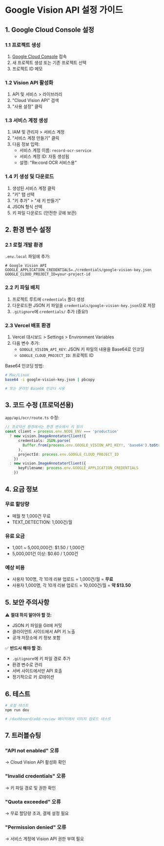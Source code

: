 # Google Vision API 설정 가이드

## 1. Google Cloud Console 설정

### 1.1 프로젝트 생성
1. [Google Cloud Console](https://console.cloud.google.com) 접속
2. 새 프로젝트 생성 또는 기존 프로젝트 선택
3. 프로젝트 ID 메모

### 1.2 Vision API 활성화
1. API 및 서비스 > 라이브러리
2. "Cloud Vision API" 검색
3. "사용 설정" 클릭

### 1.3 서비스 계정 생성
1. IAM 및 관리자 > 서비스 계정
2. "서비스 계정 만들기" 클릭
3. 다음 정보 입력:
   - 서비스 계정 이름: `record-ocr-service`
   - 서비스 계정 ID: 자동 생성됨
   - 설명: "Re:cord OCR 서비스용"

### 1.4 키 생성 및 다운로드
1. 생성된 서비스 계정 클릭
2. "키" 탭 선택
3. "키 추가" > "새 키 만들기"
4. JSON 형식 선택
5. 키 파일 다운로드 (안전한 곳에 보관)

## 2. 환경 변수 설정

### 2.1 로컬 개발 환경
`.env.local` 파일에 추가:
```env
# Google Vision API
GOOGLE_APPLICATION_CREDENTIALS=./credentials/google-vision-key.json
GOOGLE_CLOUD_PROJECT_ID=your-project-id
```

### 2.2 키 파일 배치
1. 프로젝트 루트에 `credentials` 폴더 생성
2. 다운로드한 JSON 키 파일을 `credentials/google-vision-key.json`으로 저장
3. `.gitignore`에 `credentials/` 추가 (중요!)

### 2.3 Vercel 배포 환경
1. Vercel 대시보드 > Settings > Environment Variables
2. 다음 변수 추가:
   - `GOOGLE_VISION_API_KEY`: JSON 키 파일의 내용을 Base64로 인코딩
   - `GOOGLE_CLOUD_PROJECT_ID`: 프로젝트 ID

Base64 인코딩 방법:
```bash
# Mac/Linux
base64 -i google-vision-key.json | pbcopy

# 또는 온라인 Base64 인코더 사용
```

## 3. 코드 수정 (프로덕션용)

`app/api/ocr/route.ts` 수정:
```typescript
// 프로덕션 환경에서는 환경 변수에서 키 읽기
const client = process.env.NODE_ENV === 'production' 
  ? new vision.ImageAnnotatorClient({
      credentials: JSON.parse(
        Buffer.from(process.env.GOOGLE_VISION_API_KEY!, 'base64').toString()
      ),
      projectId: process.env.GOOGLE_CLOUD_PROJECT_ID
    })
  : new vision.ImageAnnotatorClient({
      keyFilename: process.env.GOOGLE_APPLICATION_CREDENTIALS
    })
```

## 4. 요금 정보

### 무료 할당량
- 매월 첫 1,000건 무료
- TEXT_DETECTION: 1,000건/월

### 유료 요금
- 1,001 ~ 5,000,000건: $1.50 / 1,000건
- 5,000,001건 이상: $0.60 / 1,000건

### 예상 비용
- 사용자 100명, 각 10개 리뷰 업로드 = 1,000건/월 = **무료**
- 사용자 1,000명, 각 10개 리뷰 업로드 = 10,000건/월 = **약 $13.50**

## 5. 보안 주의사항

⚠️ **절대 하지 말아야 할 것:**
- JSON 키 파일을 Git에 커밋
- 클라이언트 사이드에서 API 키 노출
- 공개 저장소에 키 정보 포함

✅ **반드시 해야 할 것:**
- `.gitignore`에 키 파일 경로 추가
- 환경 변수로 관리
- 서버 사이드에서만 API 호출
- 정기적으로 키 로테이션

## 6. 테스트

```bash
# 로컬 테스트
npm run dev

# /dashboard/add-review 페이지에서 이미지 업로드 테스트
```

## 7. 트러블슈팅

### "API not enabled" 오류
→ Cloud Vision API 활성화 확인

### "Invalid credentials" 오류
→ 키 파일 경로 및 권한 확인

### "Quota exceeded" 오류
→ 무료 할당량 초과, 결제 설정 필요

### "Permission denied" 오류
→ 서비스 계정에 Vision API 권한 부여 필요
